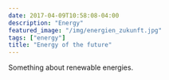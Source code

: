 ```yaml
---
date: 2017-04-09T10:58:08-04:00
description: "Energy"
featured_image: "/img/energien_zukunft.jpg"
tags: ["energy"]
title: "Energy of the future"
---
```

Something about renewable energies.
